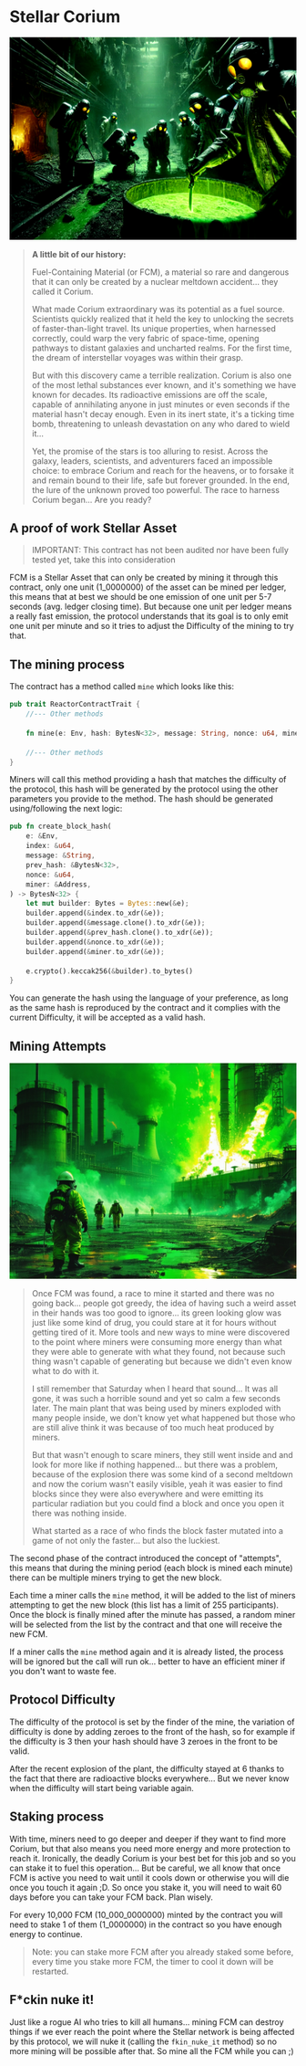 # Stellar Corium

![](miners.png)

> **A little bit of our history:**
>
> Fuel-Containing Material (or FCM), a material so rare and dangerous that it can only be created by a nuclear
> meltdown accident... they called it Corium.
>
> What made Corium extraordinary was its potential as a fuel source. Scientists quickly realized that it held the
> key to unlocking the secrets of faster-than-light travel. Its unique properties, when harnessed correctly, could warp
> the very fabric of space-time, opening pathways to distant galaxies and uncharted realms. For the first time, the
> dream of interstellar voyages was within their grasp.
>
> But with this discovery came a terrible realization. Corium is also one of the most lethal substances ever known, and
> it's something we have known for decades. Its radioactive emissions are off the scale, capable of annihilating anyone
> in just minutes or even seconds if the material hasn't decay enough. Even in its inert state, it's a ticking time
> bomb, threatening to unleash devastation on any who dared to wield it...
>
> Yet, the promise of the stars is too alluring to resist. Across the galaxy, leaders, scientists, and adventurers
> faced an impossible choice: to embrace Corium and reach for the heavens, or to forsake it and remain bound to their
> life, safe but forever grounded. In the end, the lure of the unknown proved too powerful. The race to harness
> Corium began... Are you ready?

## A proof of work Stellar Asset

> IMPORTANT: This contract has not been audited nor have been fully tested yet, take this into consideration

FCM is a Stellar Asset that can only be created by mining it through this contract, only one unit (1_0000000) of the
asset can be mined per ledger, this means that at best we should be one emission of one unit per 5-7 seconds (avg.
ledger closing time). But because one unit per ledger means a really fast emission, the protocol understands that its
goal is to only emit one unit per minute and so it tries to adjust the Difficulty of the mining to try that.

## The mining process

The contract has a method called `mine` which looks like this:

```rust
pub trait ReactorContractTrait {
    //--- Other methods

    fn mine(e: Env, hash: BytesN<32>, message: String, nonce: u64, miner: Address);

    //--- Other methods
}
```

Miners will call this method providing a hash that matches the difficulty of the protocol, this hash will be generated
by the protocol using the other parameters you provide to the method. The hash should be generated using/following the
next logic:

```rust
pub fn create_block_hash(
    e: &Env,
    index: &u64,
    message: &String,
    prev_hash: &BytesN<32>,
    nonce: &u64,
    miner: &Address,
) -> BytesN<32> {
    let mut builder: Bytes = Bytes::new(&e);
    builder.append(&index.to_xdr(&e));
    builder.append(&message.clone().to_xdr(&e));
    builder.append(&prev_hash.clone().to_xdr(&e));
    builder.append(&nonce.to_xdr(&e));
    builder.append(&miner.to_xdr(&e));

    e.crypto().keccak256(&builder).to_bytes()
}
```

You can generate the hash using the language of your preference, as long as the same hash is reproduced by the contract
and it complies with the current Difficulty, it will be accepted as a valid hash.

## Mining Attempts

![](assets/_4XoNUsdwKwBApdRKYCIv.jpeg)

> Once FCM was found, a race to mine it started and there was no going back... people got greedy, the idea of having
> such a weird asset in their hands was too good to ignore... its green looking glow was just like some kind of drug,
> you
> could stare at it for hours without getting tired of it. More tools and new ways to mine were discovered to the point
> where miners were consuming more energy than what they were able to generate with what they found, not because such
> thing wasn't capable of generating but because we didn't even know what to do with it.
>
> I still remember that Saturday when I heard that sound... It was all gone, it was such a horrible sound and yet so
> calm a few seconds later. The main plant that was being used by miners exploded with many people inside, we don't know
> yet what happened but those who are still alive think it was because of too much heat produced by miners.
>
> But that wasn't enough to scare miners, they still went inside and and look for more like if nothing happened... but
> there was a problem, because of the explosion there was some kind of a second meltdown and now the corium wasn't
> easily
> visible, yeah it was easier to find blocks since they were also everywhere and were emitting its particular radiation
> but you could find a block and once you open it there was nothing inside.
>
> What started as a race of who finds the block faster mutated into a game of not only the faster... but also the
> luckiest.

The second phase of the contract introduced the concept of "attempts", this means that during the mining period (each
block is mined each minute) there can be multiple miners trying to get the new block.

Each time a miner calls the `mine` method, it will be added to the list of miners attempting to get the new block (this
list has a limit of 255 participants). Once the block is finally mined after the minute has passed, a random miner will
be selected from the list by the contract and that one will receive the new FCM.

If a miner calls the `mine` method again and it is already listed, the process will be ignored but the call will run
ok... better to have an efficient miner if you don't want to waste fee.

## Protocol Difficulty

The difficulty of the protocol is set by the finder of the mine, the variation of difficulty is done by adding zeroes to
the front of the hash, so for example if the difficulty is 3 then your hash should have 3 zeroes in the front to
be valid.

After the recent explosion of the plant, the difficulty stayed at 6 thanks to the fact that there are radioactive blocks
everywhere... But we never know when the difficulty will start being variable again.

## Staking process

With time, miners need to go deeper and deeper if they want to find more Corium, but that also means you need more
energy and more protection to reach it. Ironically, the deadly Corium is your best bet for this job and so you can stake
it to fuel this operation... But be careful, we all know that once FCM is active you need to wait until it cools
down or otherwise you will die once you touch it again ;D. So once you stake it, you will need to wait 60 days before
you can take your FCM back. Plan wisely.

For every 10,000 FCM (10_000_0000000) minted by the contract you will need to stake 1 of them (1_0000000) in the
contract so you have enough energy to continue.

> Note: you can stake more FCM after you already staked some before, every time you stake more FCM, the timer to cool it
> down will be restarted.

## F*ckin nuke it!

Just like a rogue AI who tries to kill all humans... mining FCM can destroy things if we ever reach the point where the
Stellar network is being affected by this protocol, we will nuke it (calling the `fkin_nuke_it` method) so no more
mining will be possible after that. So mine all the FCM while you can ;)
